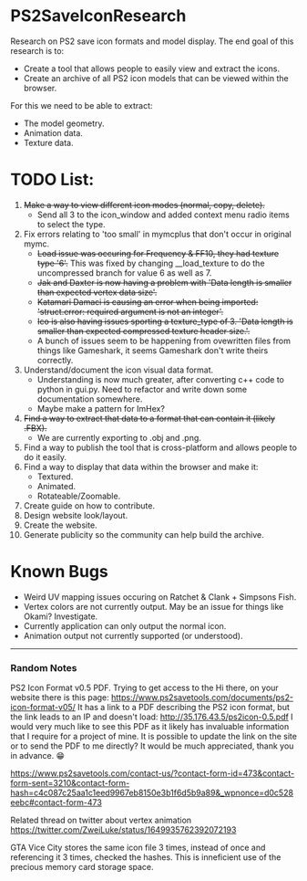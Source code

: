 # PS2SaveIconResearch
Research on PS2 save icon formats and model display.
The end goal of this research is to:
* Create a tool that allows people to easily view and extract the icons.
* Create an archive of all PS2 icon models that can be viewed within the browser.

For this we need to be able to extract:
* The model geometry.
* Animation data.
* Texture data.

# TODO List:
1. ~~Make a way to view different icon modes (normal, copy, delete).~~
    * Send all 3 to the icon_window and added context menu radio items to select the type.
2. Fix errors relating to 'too small' in mymcplus that don't occur in original mymc.
    * ~~Load issue was occuring for Frequency & FF10, they had texture type '6'.~~
      This was fixed by changing __load_texture to do the uncompressed branch for value 6 as well as 7.
    * ~~Jak and Daxter is now having a problem with 'Data length is smaller than expected vertex data size'.~~
    * ~~Katamari Damaci is causing an error when being imported: 'struct.error: required argument is not an integer'.~~
    * ~~Ico is also having issues sporting a texture_type of 3. 'Data length is smaller than expected compressed texture header size.'.~~
    * A bunch of issues seem to be happening from ovewritten files from things like Gameshark, it seems Gameshark don't write theirs correctly.
3. Understand/document the icon visual data format.
    * Understanding is now much greater, after converting c++ code to python in gui.py. Need to refactor and write down some documentation somewhere. 
    * Maybe make a pattern for ImHex?
4. ~~Find a way to extract that data to a format that can contain it (likely .FBX).~~
    * We are currently exporting to .obj and .png.
5. Find a way to publish the tool that is cross-platform and allows people to do it easily.
6. Find a way to display that data within the browser and make it:
    * Textured.
    * Animated.
    * Rotateable/Zoomable.
7. Create guide on how to contribute.
8. Design website look/layout.
9. Create the website.
10. Generate publicity so the community can help build the archive.

# Known Bugs
* Weird UV mapping issues occuring on Ratchet & Clank + Simpsons Fish.
* Vertex colors are not currently output. May be an issue for things like Okami? Investigate.
* Currently application can only output the normal icon.
* Animation output not currently supported (or understood).
___
### Random Notes
PS2 Icon Format v0.5 PDF.
Trying to get access to the 
Hi there, on your website there is this page: https://www.ps2savetools.com/documents/ps2-icon-format-v05/
It has a link to a PDF describing the PS2 icon format, but the link leads to an IP and doesn't load: http://35.176.43.5/ps2icon-0.5.pdf
I would very much like to see this PDF as it likely has invaluable information that I require for a project of mine.
It is possible to update the link on the site or to send the PDF to me directly? It would be much appreciated, thank you in advance. 😁

https://www.ps2savetools.com/contact-us/?contact-form-id=473&contact-form-sent=3210&contact-form-hash=c4c087c25aa1c1eed9967eb8150e3b1f6d5b9a89&_wpnonce=d0c528eebc#contact-form-473

Related thread on twitter about vertex animation
https://twitter.com/ZweiLuke/status/1649935762392072193

GTA Vice City stores the same icon file 3 times, instead of once and referencing it 3 times, checked the hashes.
This is inneficient use of the precious memory card storage space.

